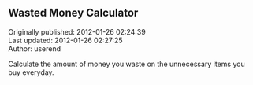 ## Wasted Money Calculator  
Originally published: 2012-01-26 02:24:39  
Last updated: 2012-01-26 02:27:25  
Author: userend   
  
Calculate the amount of money you waste on the unnecessary items you buy everyday. 